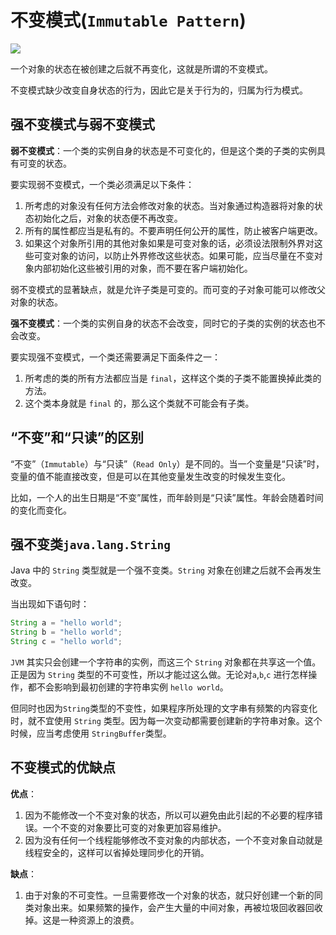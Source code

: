 # 不变模式(`Immutable Pattern`)
![](https://picker-oss.oss-cn-beijing.aliyuncs.com/20200210/87cd7a6a9c080fb2495f963edb174c72.png_target)

一个对象的状态在被创建之后就不再变化，这就是所谓的不变模式。

不变模式缺少改变自身状态的行为，因此它是关于行为的，归属为行为模式。

## 强不变模式与弱不变模式

**弱不变模式**：一个类的实例自身的状态是不可变化的，但是这个类的子类的实例具有可变的状态。

要实现弱不变模式，一个类必须满足以下条件：

1. 所考虑的对象没有任何方法会修改对象的状态。当对象通过构造器将对象的状态初始化之后，对象的状态便不再改变。
2. 所有的属性都应当是私有的。不要声明任何公开的属性，防止被客户端更改。
3. 如果这个对象所引用的其他对象如果是可变对象的话，必须设法限制外界对这些可变对象的访问，以防止外界修改这些状态。如果可能，应当尽量在不变对象内部初始化这些被引用的对象，而不要在客户端初始化。

弱不变模式的显著缺点，就是允许子类是可变的。而可变的子对象可能可以修改父对象的状态。

**强不变模式**：一个类的实例自身的状态不会改变，同时它的子类的实例的状态也不会改变。

要实现强不变模式，一个类还需要满足下面条件之一：

1. 所考虑的类的所有方法都应当是 `final`，这样这个类的子类不能置换掉此类的方法。
2. 这个类本身就是 `final` 的，那么这个类就不可能会有子类。

## “不变”和“只读”的区别

“不变”（`Immutable`）与“只读”（`Read Only`）是不同的。当一个变量是“只读”时，变量的值不能直接改变，但是可以在其他变量发生改变的时候发生变化。

比如，一个人的出生日期是“不变”属性，而年龄则是“只读”属性。年龄会随着时间的变化而变化。

## 强不变类`java.lang.String`

Java 中的 `String` 类型就是一个强不变类。`String` 对象在创建之后就不会再发生改变。

当出现如下语句时：

```java
String a = "hello world";
String b = "hello world";
String c = "hello world";
```

`JVM` 其实只会创建一个字符串的实例，而这三个 `String` 对象都在共享这一个值。正是因为 `String` 类型的不可变性，所以才能过这么做。无论对`a`,`b`,`c` 进行怎样操作，都不会影响到最初创建的字符串实例 `hello world`。

但同时也因为`String`类型的不变性，如果程序所处理的文字串有频繁的内容变化时，就不宜使用 `String` 类型。因为每一次变动都需要创建新的字符串对象。这个时候，应当考虑使用 `StringBuffer`类型。

## 不变模式的优缺点

**优点**：

1. 因为不能修改一个不变对象的状态，所以可以避免由此引起的不必要的程序错误。一个不变的对象要比可变的对象更加容易维护。
2. 因为没有任何一个线程能够修改不变对象的内部状态，一个不变对象自动就是线程安全的，这样可以省掉处理同步化的开销。

**缺点**：

1. 由于对象的不可变性。一旦需要修改一个对象的状态，就只好创建一个新的同类对象出来。如果频繁的操作，会产生大量的中间对象，再被垃圾回收器回收掉。这是一种资源上的浪费。